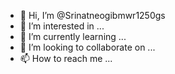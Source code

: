 - 👋 Hi, I’m @Srinatneogibmwr1250gs
- 👀 I’m interested in ...
- 🌱 I’m currently learning ...
- 💞️ I’m looking to collaborate on ...
- 📫 How to reach me ...

<!---
Srinatneogibmwr1250gs/Srinatneogibmwr1250gs is a ✨ special ✨ repository because its `README.md` (this file) appears on your GitHub profile.
You can click the Preview link to take a look at your changes.
--->
